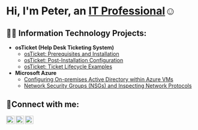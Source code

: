 <h1>Hi, I'm Peter, an <a href="https://linkedin.com/in/Josh">IT Professional</a>☺</h1>

<h2>👨‍💻 Information Technology Projects:</h2>

- <b>osTicket (Help Desk Ticketing System)</b>
  - [osTicket: Prerequisites and Installation](https://github.com/Dle-a/osticket-prereqs)
  - [osTicket: Post-Installation Configuration](https://github.com/Dle-a/Postinstallation-configuration)
  - [osTicket: Ticket Lifecycle Examples](https://github.com/Dle-a/Ticket-lifecycle-examples-)
- <b>Microsoft Azure</b>
  - [Configuring On-premises Active Directory within Azure VMs](https://github.com/Dle-a/Configuring-on-premises-active-directory-within-azure-VMs)
  - [Network Security Groups (NSGs) and Inspecting Network Protocols](https://github.com/Dle-a/Network-sercurity-groups-NSGs-and-inspecting-network-protocols)

<h2>🤳Connect with me:</h2>

[<img align="left" alt="Josh | Twitter" width="22px" src="https://cdn.jsdelivr.net/npm/simple-icons@v3/icons/twitter.svg" />][twitter]
[<img align="left" alt="Josh | LinkedIn" width="22px" src="https://cdn.jsdelivr.net/npm/simple-icons@v3/icons/linkedin.svg" />][linkedin]
[<img align="left" alt="Josh | Instagram" width="22px" src="https://cdn.jsdelivr.net/npm/simple-icons@v3/icons/instagram.svg" />][instagram]

[twitter]: https://twitter.com/Josh
[instagram]: https://www.instagram.com/Josh
[linkedin]: https://linkedin.com/in/Josh
